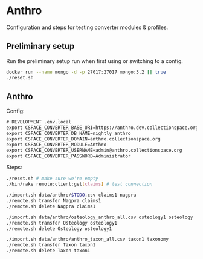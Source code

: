 # Anthro

Configuration and steps for testing converter modules & profiles.

## Preliminary setup

Run the preliminary setup run when first using or switching to a config.

```bash
docker run --name mongo -d -p 27017:27017 mongo:3.2 || true
./reset.sh
```

## Anthro

Config:

```txt
# DEVELOPMENT .env.local
export CSPACE_CONVERTER_BASE_URI=https://anthro.dev.collectionspace.org/cspace-services
export CSPACE_CONVERTER_DB_NAME=nightly_anthro
export CSPACE_CONVERTER_DOMAIN=anthro.collectionspace.org
export CSPACE_CONVERTER_MODULE=Anthro
export CSPACE_CONVERTER_USERNAME=admin@anthro.collectionspace.org
export CSPACE_CONVERTER_PASSWORD=Administrator
```

Steps:

```bash
./reset.sh # make sure we're empty
./bin/rake remote:client:get[claims] # test connection

./import.sh data/anthro/$TODO.csv claims1 nagpra
./remote.sh transfer Nagpra claims1
./remote.sh delete Nagpra claims1

./import.sh data/anthro/osteology_anthro_all.csv osteology1 osteology
./remote.sh transfer Osteology osteology1
./remote.sh delete Osteology osteology1

./import.sh data/anthro/anthro_taxon_all.csv taxon1 taxonomy
./remote.sh transfer Taxon taxon1
./remote.sh delete Taxon taxon1
```
